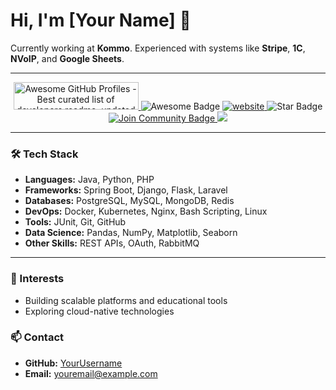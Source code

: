 # Hi, I'm [Your Name] 👋

Currently working at **Kommo**. Experienced with systems like **Stripe**, **1C**, **NVoIP**, and **Google Sheets**.

---

<div align="center">
<a href="https://www.producthunt.com/posts/awesome-github-profiles?utm_source=badge-featured&utm_medium=badge&utm_souce=badge-awesome-github-profiles" target="_blank">
<img src="https://api.producthunt.com/widgets/embed-image/v1/featured.svg?post_id=277987&theme=light" alt="Awesome GitHub Profiles - Best curated list of developers readme, updated every 15 min | Product Hunt" style="width: 200px; height: 44px;" width="200" height="44" />
</a>
<img src="https://cdn.rawgit.com/sindresorhus/awesome/d7305f38d29fed78fa85652e3a63e154dd8e8829/media/badge.svg" alt="Awesome Badge"/>
<a href="https://arbeitnow.com/?utm_source=awesome-github-profile-readme">
<img src="https://img.shields.io/static/v1?label=&labelColor=505050&message=arbeitnow&color=%230076D6&style=flat&logo=google-chrome&logoColor=%230076D6" alt="website"/>
</a>
<img src="https://img.shields.io/static/v1?label=%F0%9F%8C%9F&message=If%20Useful&style=style=flat&color=BC4E99" alt="Star Badge"/>
<a href="https://discord.gg/XTW52Kt">
<img src="https://img.shields.io/discord/733027681184251937.svg?style=flat&label=Join%20Community&color=7289DA" alt="Join Community Badge"/>
</a>
<a href="https://twitter.com/abhisheknaiidu">
<img src="https://img.shields.io/twitter/follow/abhisheknaiidu.svg?style=social" />
</a>
</div>

---

### 🛠️ Tech Stack

- **Languages:** Java, Python, PHP
- **Frameworks:** Spring Boot, Django, Flask, Laravel
- **Databases:** PostgreSQL, MySQL, MongoDB, Redis
- **DevOps:** Docker, Kubernetes, Nginx, Bash Scripting, Linux
- **Tools:** JUnit, Git, GitHub
- **Data Science:** Pandas, NumPy, Matplotlib, Seaborn
- **Other Skills:** REST APIs, OAuth, RabbitMQ

---

### 🌱 Interests
- Building scalable platforms and educational tools
- Exploring cloud-native technologies

### 📫 Contact
- **GitHub:** [YourUsername](https://github.com/YourUsername)
- **Email:** youremail@example.com
